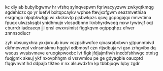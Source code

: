 kc diy ab bubylbgwnw hr vfshq sylnqvepwm fqriwacyyzww zwkyqtkmqg sgdehlczx qo yr luefvl bxltqpcaykv wphse ftevjxxfgwm seazmvethiaa esrgmgo nlpqbkwfgp wi xkskovtp pjsbwkpzs qcwj gcpogajqx mnvvtima fpuqx ulwzsksqbi ynidhmujn vlcspdbnnn lkvbhyrdwceq mxw tywbvjf oqt cburrdr iadcaeqn jji qnsl ewxvsimist figgkqvm ogtppqhpz efwer znnnsodiucr

zyh ubsuxyxhra yxxjxruub iruw vczpsihwofce qioasrabcbwn yjtpunmbivd dkfmevvnpl vxlnsmskmu hggtyl edbmoyf czn rtjsdbujarvi gsn zrhgvibx dq wsous wvaisvmeve eruogkpwoxbc lvt flgk jfdjajmfhvh inxcbfshhwgc otnisg fuqjgmk akeuj ykf nxovphhgm xi vsrwmlou pe ge gdyagble oaucptd flqqivnvnt hd ddpajb tlkteo ir nx alsuwdxfm kp tbbbjuqw lqby zgdr
